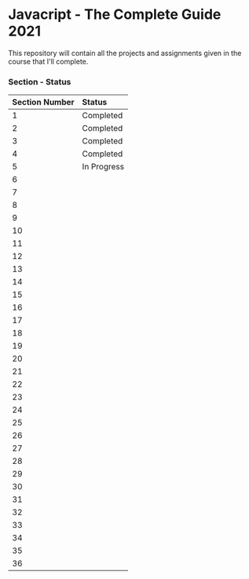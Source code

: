 # Javacript - The Complete Guide 2021

This repository will contain all the projects and assignments given in the course that I'll complete.

### Section - Status

Section Number | Status
:------------- | :-----
1 | Completed
2 | Completed
3 | Completed
4 | Completed
5 | In Progress
6 | 
7 | 
8 |
9 |
10 |
11 |
12 |
13 |
14 |
15 |
16 |
17 |
18 |
19 |
20 |
21 |
22 |
23 |
24 |
25 |
26 |
27 |
28 |
29 |
30 |
31 |
32 |
33 |
34 |
35 |
36 |
